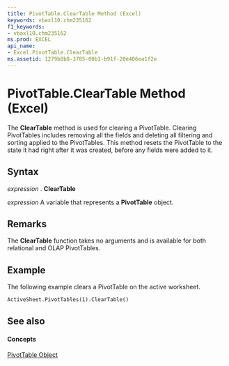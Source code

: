 ```yaml
---
title: PivotTable.ClearTable Method (Excel)
keywords: vbaxl10.chm235162
f1_keywords:
- vbaxl10.chm235162
ms.prod: EXCEL
api_name:
- Excel.PivotTable.ClearTable
ms.assetid: 1279b0b8-3785-00b1-b91f-20e406ea1f2e
---
```



# PivotTable.ClearTable Method (Excel)

The  **ClearTable** method is used for clearing a PivotTable. Clearing PivotTables includes removing all the fields and deleting all filtering and sorting applied to the PivotTables. This method resets the PivotTable to the state it had right after it was created, before any fields were added to it.


## Syntax

 _expression_ . **ClearTable**

 _expression_ A variable that represents a **PivotTable** object.


## Remarks

The  **ClearTable** function takes no arguments and is available for both relational and OLAP PivotTables.


## Example

The following example clears a PivotTable on the active worksheet.


```vb
ActiveSheet.PivotTables(1).ClearTable()
```


## See also


#### Concepts


[PivotTable Object](pivottable-object-excel.md)

